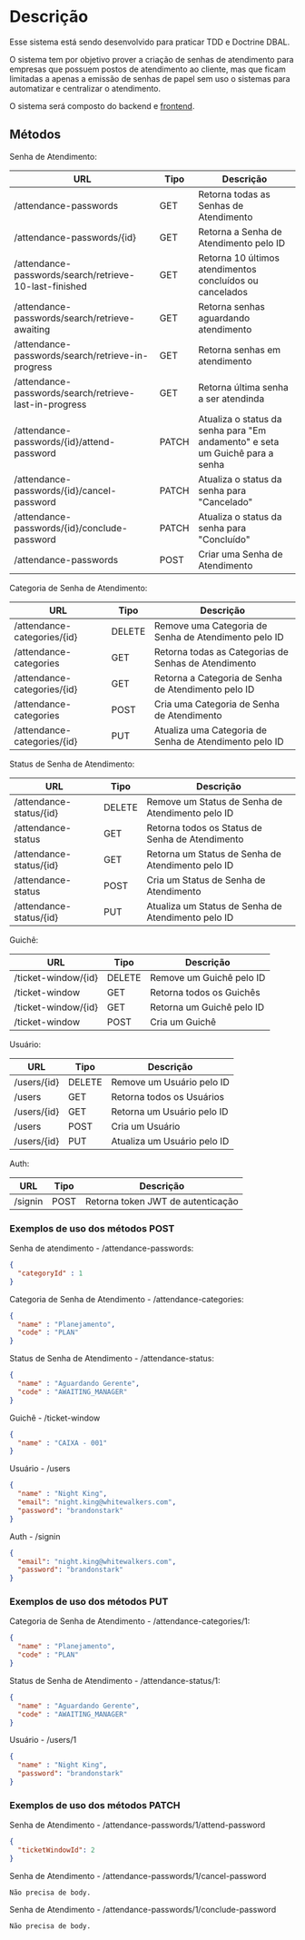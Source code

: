 # Descrição

Esse sistema está sendo desenvolvido para praticar TDD e Doctrine DBAL.

O sistema tem por objetivo prover a criação de senhas de atendimento para empresas que possuem postos de atendimento ao cliente, mas que ficam limitadas a apenas a emissão de senhas de papel sem uso o sistemas para automatizar e centralizar o atendimento.

O sistema será composto do backend e [frontend](https://github.com/arielalvesdutra/attendance-password-system-frontend).

## Métodos

Senha de Atendimento:

| URL  | Tipo |  Descrição |
| ---- | ---- |---- |
| /attendance-passwords  | GET  | Retorna todas as Senhas de Atendimento
| /attendance-passwords/{id}  | GET  | Retorna a Senha de Atendimento pelo ID
| /attendance-passwords/search/retrieve-10-last-finished  | GET  | Retorna 10 últimos atendimentos concluídos ou cancelados
| /attendance-passwords/search/retrieve-awaiting  | GET  | Retorna senhas aguardando atendimento
| /attendance-passwords/search/retrieve-in-progress  | GET  | Retorna senhas em atendimento
| /attendance-passwords/search/retrieve-last-in-progress  | GET  | Retorna última senha a ser atendinda
| /attendance-passwords/{id}/attend-password  | PATCH | Atualiza o status da senha para "Em andamento" e seta um Guichê para a senha
| /attendance-passwords/{id}/cancel-password  | PATCH | Atualiza o status da senha para "Cancelado"
| /attendance-passwords/{id}/conclude-password  | PATCH | Atualiza o status da senha para "Concluído"
| /attendance-passwords  | POST | Criar uma Senha de Atendimento

Categoria de Senha de Atendimento:

| URL  | Tipo |  Descrição |
| ---- | ---- |---- |
| /attendance-categories/{id}  | DELETE | Remove uma Categoria de Senha de Atendimento pelo ID
| /attendance-categories  | GET  | Retorna todas as Categorias de Senhas de Atendimento
| /attendance-categories/{id}  | GET  | Retorna a Categoria de Senha de Atendimento pelo ID
| /attendance-categories  | POST  | Cria uma Categoria de Senha de Atendimento
| /attendance-categories/{id}  | PUT | Atualiza uma Categoria de Senha de Atendimento pelo ID

Status de Senha de Atendimento:

| URL  | Tipo |  Descrição |
| ---- | ---- |---- |
| /attendance-status/{id}  | DELETE | Remove um Status de Senha de Atendimento pelo ID
| /attendance-status | GET| Retorna todos os Status de Senha de Atendimento
| /attendance-status/{id}  | GET | Retorna um Status de Senha de Atendimento pelo ID
| /attendance-status  | POST | Cria um Status de Senha de Atendimento
| /attendance-status/{id}  | PUT | Atualiza um Status de Senha de Atendimento pelo ID

Guichê:

| URL  | Tipo |  Descrição |
| ---- | ---- |---- |
| /ticket-window/{id}  | DELETE | Remove um Guichê pelo ID
| /ticket-window  | GET | Retorna todos os Guichês
| /ticket-window/{id}  | GET | Retorna um Guichê pelo ID
| /ticket-window  | POST | Cria um Guichê

Usuário:

| URL  | Tipo |  Descrição |
| ---- | ---- |---- |
| /users/{id} | DELETE | Remove um Usuário pelo ID
| /users | GET | Retorna todos os Usuários
| /users/{id} | GET | Retorna um Usuário pelo ID
| /users | POST | Cria um Usuário
| /users/{id} | PUT | Atualiza um Usuário pelo ID

Auth:

| URL  | Tipo |  Descrição |
| ---- | ---- |---- |
| /signin | POST | Retorna token JWT de autenticação

### Exemplos de uso dos métodos POST

Senha de atendimento - /attendance-passwords:

```json
{
  "categoryId" : 1
}
```

Categoria de Senha de Atendimento - /attendance-categories:

```json
{
  "name" : "Planejamento",
  "code" : "PLAN"
}
```

Status de Senha de Atendimento - /attendance-status:

```json
{
  "name" : "Aguardando Gerente",
  "code" : "AWAITING_MANAGER"
}
```

Guichê - /ticket-window

```json
{
  "name" : "CAIXA - 001"
}
```

Usuário - /users

```json
{
  "name" : "Night King",
  "email": "night.king@whitewalkers.com",
  "password": "brandonstark"
}
```

Auth - /signin

```json
{
  "email": "night.king@whitewalkers.com",
  "password": "brandonstark"
}
```

### Exemplos de uso dos métodos PUT

Categoria de Senha de Atendimento - /attendance-categories/1:

```json
{
  "name" : "Planejamento",
  "code" : "PLAN"
}
```

Status de Senha de Atendimento - /attendance-status/1:

```json
{
  "name" : "Aguardando Gerente",
  "code" : "AWAITING_MANAGER"
}
```

Usuário - /users/1

```json
{
  "name" : "Night King",
  "password": "brandonstark"
}
```

### Exemplos de uso dos métodos PATCH

Senha de Atendimento - /attendance-passwords/1/attend-password

```json
{
  "ticketWindowId": 2
}
```

Senha de Atendimento - /attendance-passwords/1/cancel-password

`Não precisa de body.`

Senha de Atendimento - /attendance-passwords/1/conclude-password

`Não precisa de body.`